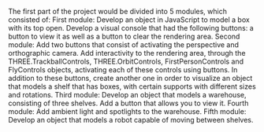 The first part of the project would be divided into 5 modules, which consisted of:
 First module: Develop an object in JavaScript to model a box with its top open. Develop a visual console that had the following buttons: a button to view it as well as a button to clear the rendering area.
 Second module: Add two buttons that consist of activating the perspective and orthographic camera. Add interactivity to the rendering area, through the THREE.TrackballControls, THREE.OrbitControls, FirstPersonControls and FlyControls objects, activating each of these controls using buttons. In addition to these buttons, create another one in order to visualize an object that models a shelf that has boxes, with certain supports with different sizes and rotations.
 Third module: Develop an object that models a warehouse, consisting of three shelves. Add a button that allows you to view it.
 Fourth module: Add ambient light and spotlights to the warehouse.
 Fifth module: Develop an object that models a robot capable of moving between shelves.
